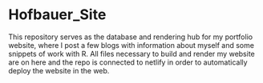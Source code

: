 # Hofbauer_Site

This repository serves as the database and rendering hub for my portfolio website, where I post a few blogs with information about myself and some snippets of work with R. All files necessary to build and render my website are on here and the repo is connected to netlify in order to automatically deploy the website in the web.
